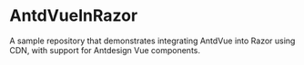 # AntdVueInRazor
A sample repository that demonstrates integrating AntdVue into Razor using CDN, with support for Antdesign Vue components.
